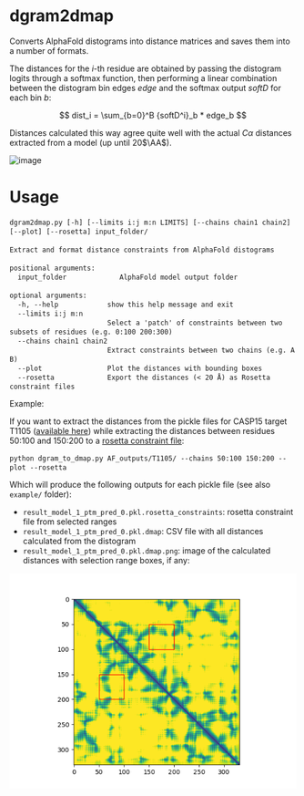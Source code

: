 # dgram2dmap

Converts AlphaFold distograms into distance matrices and saves them into a number of formats.

The distances for the $i$-th residue are obtained by passing the distogram logits through a softmax function, then performing a linear combination between the distogram bin edges $edge$ and the softmax output $softD$ for each bin $b$:

 $$ dist_i = \sum_{b=0}^B {softD^i}_b * edge_b $$

Distances calculated this way agree quite well with the actual $C\alpha$ distances extracted from a model (up until 20$\AA$). 

![image](https://user-images.githubusercontent.com/50204363/192532574-9ea05200-e003-47c6-822f-eb9a86bc44cc.png)


# Usage 

```
dgram2dmap.py [-h] [--limits i:j m:n LIMITS] [--chains chain1 chain2] [--plot] [--rosetta] input_folder/

Extract and format distance constraints from AlphaFold distograms

positional arguments:
  input_folder             AlphaFold model output folder

optional arguments:
  -h, --help            show this help message and exit
  --limits i:j m:n
                        Select a 'patch' of constraints between two subsets of residues (e.g. 0:100 200:300)
  --chains chain1 chain2
                        Extract constraints between two chains (e.g. A B)
  --plot                Plot the distances with bounding boxes
  --rosetta             Export the distances (< 20 Å) as Rosetta constraint files
```

Example:

If you want to extract the distances from the pickle files for CASP15 target T1105 ([available here](http://duffman.it.liu.se/casp15/T1105/pickles.tar.gz))
while extracting the distances between residues 50:100 and 150:200 to a [rosetta constraint file](https://www.rosettacommons.org/docs/latest/rosetta_basics/file_types/constraint-file):


```
python dgram_to_dmap.py AF_outputs/T1105/ --chains 50:100 150:200 --plot --rosetta
```

Which will produce the following outputs for each pickle file (see also `example/` folder):

* `result_model_1_ptm_pred_0.pkl.rosetta_constraints`: rosetta constraint file from selected ranges
* `result_model_1_ptm_pred_0.pkl.dmap`: CSV file with all distances calculated from the distogram
* `result_model_1_ptm_pred_0.pkl.dmap.png`: image of the calculated distances with selection range boxes, if any:

![distance map plot](example/result_model_1_ptm_pred_0.pkl.dmap.png)
